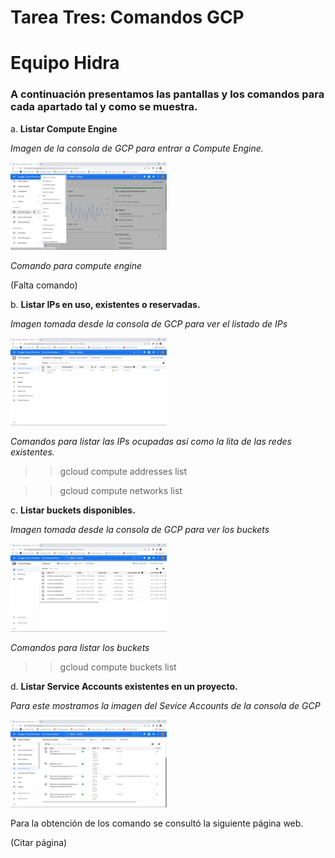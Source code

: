 <p align="center"> 

# Tarea Tres: Comandos GCP

<p align="center">

# Equipo Hidra

### A continuación presentamos las pantallas y los comandos para cada apartado tal y como se muestra.

a. **Listar Compute Engine**

*Imagen de la consola de GCP para entrar a Compute Engine.*

<img src="imagenes/computeengine.png" width="250">

*Comando para compute engine*

(Falta comando)


b. **Listar IPs en uso, existentes o reservadas.**

*Imagen tomada desde la consola de GCP para ver el listado de IPs*

<img src="imagenes/ipsenuso.png" width="250">

*Comandos para listar las IPs ocupadas así como la lita de las redes existentes.*
>> gcloud compute addresses list

>> gcloud compute networks list


c. **Listar buckets disponibles.**

*Imagen tomada desde la consola de GCP para ver los buckets*

<img src="imagenes/listabuckets.png" width="250">

*Comandos para listar los buckets*

>> gcloud compute buckets list

d. **Listar Service Accounts existentes en un proyecto.**

*Para este mostramos la imagen del Sevice Accounts de la consola de GCP*

<img src="imagenes/serviceaccounts.png" width="250">

Para la obtención de los comando se consultó la siguiente página web.

(Citar página)